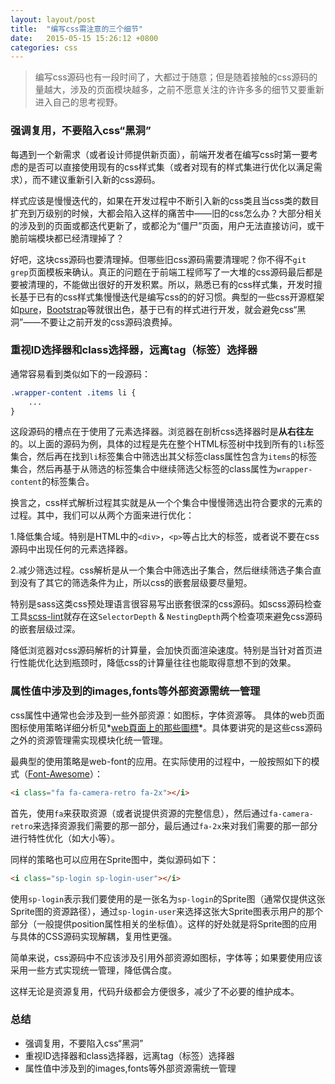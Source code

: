 ```yaml
---
layout: layout/post
title:  "编写css需注意的三个细节"
date:   2015-05-15 15:26:12 +0800
categories: css
---
```

> 编写css源码也有一段时间了，大都过于随意；但是随着接触的css源码的量越大，涉及的页面模块越多，之前不愿意关注的许许多多的细节又要重新进入自己的思考视野。

### 强调复用，不要陷入css“黑洞”

每遇到一个新需求（或者设计师提供新页面），前端开发者在编写css时第一要考虑的是否可以直接使用现有的css样式集（或者对现有的样式集进行优化以满足需求），而不建议重新引入新的css源码。

样式应该是慢慢迭代的，如果在开发过程中不断引入新的css类且当css类的数目扩充到万级别的时候，大都会陷入这样的痛苦中——旧的css怎么办？大部分相关的涉及到的页面或都迭代更新了，或都沦为“僵尸”页面，用户无法直接访问，或干脆前端模块都已经清理掉了？

好吧，这块css源码也要清理掉。但哪些旧css源码需要清理呢？你不得不`git grep`页面模板来确认。真正的问题在于前端工程师写了一大堆的css源码最后都是要被清理的，不能做出很好的开发积累。所以，熟悉已有的css样式集，开发时擅长基于已有的css样式集慢慢迭代是编写css的的好习惯。典型的一些css开源框架如[pure](http://purecss.io/)，[Bootstrap](http://getbootstrap.com/)等就很出色，基于已有的样式进行开发，就会避免css“黑洞”——不要让之前开发的css源码浪费掉。

### 重视ID选择器和class选择器，远离tag（标签）选择器

通常容易看到类似如下的一段源码：

```css
.wrapper-content .items li {
    ...
}
```

这段源码的槽点在于使用了元素选择器。浏览器在剖析css选择器时是**从右往左**的。以上面的源码为例，具体的过程是先在整个HTML标签树中找到所有的`li`标签集合，然后再在找到`li`标签集合中筛选出其父标签class属性包含为`items`的标签集合，然后再基于从筛选的标签集合中继续筛选父标签的class属性为`wrapper-content`的标签集合。

换言之，css样式解析过程其实就是从一个个集合中慢慢筛选出符合要求的元素的过程。其中，我们可以从两个方面来进行优化：

1.降低集合域。特别是HTML中的`<div>`，`<p>`等占比大的标签，或者说不要在css源码中出现任何的元素选择器。

2.减少筛选过程。css解析是从一个集合中筛选出子集合，然后继续筛选子集合直到没有了其它的筛选条件为止，所以css的嵌套层级要尽量短。

特别是sass这类css预处理语言很容易写出嵌套很深的css源码。如scss源码检查工具[scss-lint]()就存在这`SelectorDepth` & `NestingDepth`两个检查项来避免css源码的嵌套层级过深。

降低浏览器对css源码解析的计算量，会加快页面渲染速度。特别是当针对首页进行性能优化达到瓶颈时，降低css的计算量往往也能取得意想不到的效果。

### 属性值中涉及到的images,fonts等外部资源需统一管理

css属性中通常也会涉及到一些外部资源：如图标，字体资源等。
具体的web页面图标使用策略详细分析见*[web頁面上的那些圖標](http://ocaml.juyipeng.net/i/#/Tech/offal/web页面上的那些图标.md)*。具体要讲究的是这些css源码之外的资源管理需实现模块化统一管理。

最典型的使用策略是web-font的应用。在实际使用的过程中，一般按照如下的模式（[Font-Awesome](http://fortawesome.github.io/Font-Awesome/)）：

```html
<i class="fa fa-camera-retro fa-2x"></i>
```

首先，使用`fa`来获取资源（或者说提供资源的完整信息），然后通过`fa-camera-retro`来选择资源我们需要的那一部分，最后通过`fa-2x`来对我们需要的那一部分进行特性优化（如大小等）。

同样的策略也可以应用在Sprite图中，类似源码如下：

```html
<i class="sp-login sp-login-user"></i>
```

使用`sp-login`表示我们要使用的是一张名为`sp-login`的Sprite图（通常仅提供这张Sprite图的资源路径），通过`sp-login-user`来选择这张大Sprite图表示用户的那个部分（一般提供position属性相关的坐标值）。这样的好处就是将Sprite图的应用与具体的CSS源码实现解耦，复用性更强。

简单来说，css源码中不应该涉及引用外部资源如图标，字体等；如果要使用应该采用一些方式实现统一管理，降低偶合度。

这样无论是资源复用，代码升级都会方便很多，减少了不必要的维护成本。

### 总结

- 强调复用，不要陷入css“黑洞”
- 重视ID选择器和class选择器，远离tag（标签）选择器
- 属性值中涉及到的images,fonts等外部资源需统一管理

